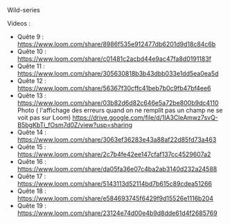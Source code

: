 Wild-series

Videos : 

- Quête 9 : https://www.loom.com/share/8986f535e912477db6201d9d18c84c6b
- Quête 10 : https://www.loom.com/share/c01481c2acbd44e9ac47fa8d0191183f
- Quête 11 : https://www.loom.com/share/305630818b3b43dbb033e1dd5ea0ea5d
- Quête 12 : https://www.loom.com/share/56367f30cffc41beb7b0c9fb47bf4ee6
- Quête 13 : https://www.loom.com/share/03b82d6d82c646e5a72be800b9dc4110
Photo ( l'affichage des erreurs quand on ne remplit pas un champ ne se voit pas sur Loom) https://drive.google.com/file/d/1lA3CleAmwz7svQ-B5bgKbTi_fOsm7d0Z/view?usp=sharing
- Quête 14 : https://www.loom.com/share/3063ef36283e43a88af22d85fd73a463
- Quête 15 : https://www.loom.com/share/2c7b4fe42ee147cfaf137cc4529607a2
- Quête 16 : https://www.loom.com/share/da05fa36e07c4ba2ab3140d232a24588
- Quête 17 : https://www.loom.com/share/5143113d52114bd7b615c89cdea51266
- Quête 18 : https://www.loom.com/share/e584693745f6429f9d15526e1116b204
- Quête 19 : https://www.loom.com/share/23124e74d00e4b9d8dde61d4f2685769
